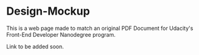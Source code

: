 # Design-Mockup

This is a web page made to match an original PDF Document for Udacity's Front-End Developer Nanodegree program.

Link to be added soon.
